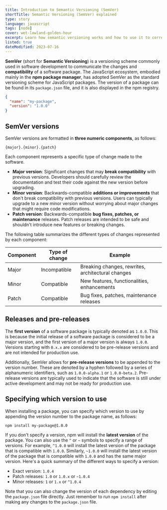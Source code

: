 ```yaml
---
title: Introduction to Semantic Versioning (SemVer)
shortTitle: Semantic Versioning (SemVer) explained
type: story
language: javascript
tags: [node]
cover: wet-lowland-golden-hour
excerpt: Learn how semantic versioning works and how to use it to correctly version your software.
listed: true
dateModified: 2023-07-16
---
```


**SemVer** (short for **Semantic Versioning**) is a versioning scheme commonly used in software development to communicate the changes and **compatibility** of a software package. The JavaScript ecosystem, embodied mainly in the **npm package manager**, has adopted SemVer as the standard versioning scheme for JavaScript packages. The version of a package can be found in its `package.json` file, and it is also displayed in the npm registry.

```json [package.json]
{
  "name": "my-package",
  "version": "1.0.0"
}
```

## SemVer versions

SemVer versions are formatted in **three numeric components**, as follows:

```
{major}.{minor}.{patch}
```

Each component represents a specific type of change made to the software.

- **Major version**: Significant changes that may **break compatibility** with previous versions. Developers should carefully review the documentation and test their code against the new version before upgrading.
- **Minor version**: Backwards-compatible **additions or improvements** that don't break compatibility with previous versions. Users can typically upgrade to a new minor version without worrying about major changes that might require code modifications.
- **Patch version**: Backwards-compatible **bug fixes, patches, or maintenance** releases. Patch releases are intended to be safe and shouldn't introduce new features or breaking changes.

The following table summarizes the different types of changes represented by each component:

| Component | Type of change | Example |
| --------- | -------------- | ------- |
| Major     | Incompatible   | Breaking changes, rewrites, architectural changes |
| Minor     | Compatible     | New features, functionalities, enhancements |
| Patch     | Compatible     | Bug fixes, patches, maintenance releases |

## Releases and pre-releases

The **first version** of a software package is typically denoted as `1.0.0`. This is because the initial release of a software package is considered to be a major version, and the first version of a major version is always `1.0.0`. Versions starting with `0.x.x` are considered to be pre-release versions and are not intended for production use.

Additionally, SemVer allows for **pre-release versions** to be appended to the version number. These are denoted by a hyphen followed by a series of alphanumeric identifiers, such as `1.0.0-alpha.1` or `1.0.0-beta.2`. Pre-release versions are typically used to indicate that the software is still under active development and may not be ready for production use.

## Specifying which version to use

When installing a package, you can specify which version to use by appending the version number to the package name, as follows:

```shell
npm install my-package@1.0.0
```

If you don't specify a version, npm will install the **latest version** of the package. You can also use the `^` or `~` symbols to specify a range of versions. For example, `^1.0.0` will install the latest version of the package that is compatible with `1.0.0`. Similarly, `~1.0.0` will install the latest version of the package that is compatible with `1.0.0` and has the same major version. Here's a quick summary of the different ways to specify a version:

- Exact version: `1.0.4`
- Patch releases: `1.0` or `1.0.x` or `~1.0.4`
- Minor releases: `1` or `1.x` or `^1.0.4`

Note that you can also change the version of each dependency by editing the `package.json` file directly. Just remember to run `npm install` after making any changes to the `package.json` file.
